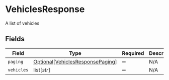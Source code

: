 # VehiclesResponse

A list of vehicles


## Fields

| Field                                                                             | Type                                                                              | Required                                                                          | Description                                                                       |
| --------------------------------------------------------------------------------- | --------------------------------------------------------------------------------- | --------------------------------------------------------------------------------- | --------------------------------------------------------------------------------- |
| `paging`                                                                          | [Optional[VehiclesResponsePaging]](../../models/shared/vehiclesresponsepaging.md) | :heavy_minus_sign:                                                                | N/A                                                                               |
| `vehicles`                                                                        | list[*str*]                                                                       | :heavy_minus_sign:                                                                | N/A                                                                               |